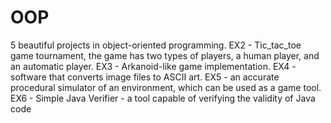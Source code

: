 # OOP
5 beautiful projects in object-oriented programming.
EX2 - Tic_tac_toe game tournament, the game has two types of players, a human player, and an automatic player.
EX3 - Arkanoid-like game implementation.
EX4 - software that converts image files to ASCII art.
EX5 - an accurate procedural simulator of an environment, which can be used as a game tool.
EX6 - Simple Java Verifier - a tool capable of verifying the validity of Java
code
